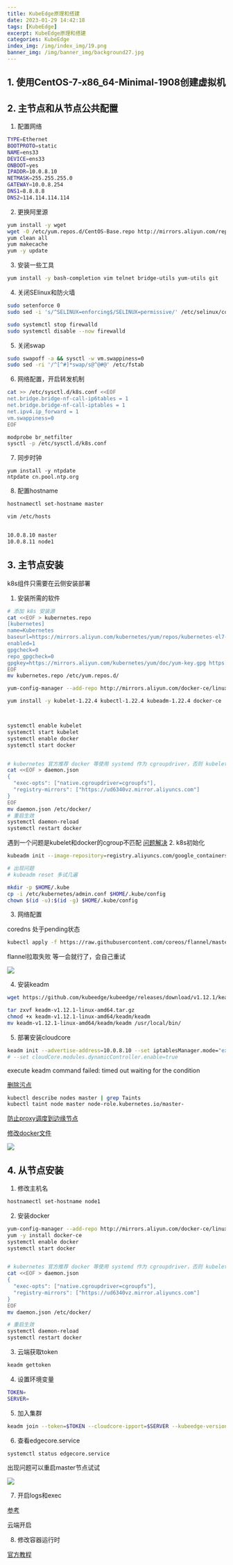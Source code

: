 ```yaml
---
title: KubeEdge原理和搭建
date: 2023-01-29 14:42:18
tags: [KubeEdge]
excerpt: KubeEdge原理和搭建
categories: KubeEdge
index_img: /img/index_img/19.png
banner_img: /img/banner_img/background27.jpg
---
```



## 1. 使用CentOS-7-x86_64-Minimal-1908创建虚拟机

## 2. 主节点和从节点公共配置

1. 配置网络

```bash
TYPE=Ethernet
BOOTPROTO=static
NAME=ens33
DEVICE=ens33
ONBOOT=yes
IPADDR=10.0.8.10
NETMASK=255.255.255.0
GATEWAY=10.0.8.254
DNS1=8.8.8.8
DNS2=114.114.114.114
```

2. 更换阿里源


```bash
yum install -y wget
wget -O /etc/yum.repos.d/CentOS-Base.repo http://mirrors.aliyun.com/repo/Centos-7.repo
yum clean all
yum makecache
yum -y update
```

3. 安装一些工具

```bash
yum install -y bash-completion vim telnet bridge-utils yum-utils git
```

4. 关闭SElinux和防火墙

```bash
sudo setenforce 0
sudo sed -i 's/^SELINUX=enforcing$/SELINUX=permissive/' /etc/selinux/config

sudo systemctl stop firewalld
sudo systemctl disable --now firewalld
```

5. 关闭swap

```bash
sudo swapoff -a && sysctl -w vm.swappiness=0
sudo sed -ri '/^[^#]*swap/s@^@#@' /etc/fstab
```

6. 网络配置，开启转发机制

```bash
cat >> /etc/sysctl.d/k8s.conf <<EOF
net.bridge.bridge-nf-call-ip6tables = 1
net.bridge.bridge-nf-call-iptables = 1
net.ipv4.ip_forward = 1
vm.swappiness=0
EOF

modprobe br_netfilter
sysctl -p /etc/sysctl.d/k8s.conf
```

7. 同步时钟


```
yum install -y ntpdate
ntpdate cn.pool.ntp.org
```

8. 配置hostname

```bash
hostnamectl set-hostname master

vim /etc/hosts


10.0.8.10 master
10.0.8.11 node1
```

## 3. 主节点安装

k8s组件只需要在云侧安装部署

1. 安装所需的软件
```bash
# 添加 k8s 安装源
cat <<EOF > kubernetes.repo
[kubernetes]
name=Kubernetes
baseurl=https://mirrors.aliyun.com/kubernetes/yum/repos/kubernetes-el7-x86_64
enabled=1
gpgcheck=0
repo_gpgcheck=0
gpgkey=https://mirrors.aliyun.com/kubernetes/yum/doc/yum-key.gpg https://mirrors.aliyun.com/kubernetes/yum/doc/rpm-package-key.gpg
EOF
mv kubernetes.repo /etc/yum.repos.d/

yum-config-manager --add-repo http://mirrors.aliyun.com/docker-ce/linux/centos/docker-ce.repo

yum install -y kubelet-1.22.4 kubectl-1.22.4 kubeadm-1.22.4 docker-ce



systemctl enable kubelet
systemctl start kubelet
systemctl enable docker
systemctl start docker


# kubernetes 官方推荐 docker 等使用 systemd 作为 cgroupdriver，否则 kubelet 启动不了
cat <<EOF > daemon.json
{
  "exec-opts": ["native.cgroupdriver=cgroupfs"],
  "registry-mirrors": ["https://ud6340vz.mirror.aliyuncs.com"]
}
EOF
mv daemon.json /etc/docker/
# 重启生效
systemctl daemon-reload
systemctl restart docker
```
遇到一个问题是kubelet和docker的cgroup不匹配
[问题解决](https://blog.csdn.net/mkdir_/article/details/109189436)
2. k8s初始化

```bash
kubeadm init --image-repository=registry.aliyuncs.com/google_containers --pod-network-cidr=10.244.0.0/16

# 出现问题
# kubeadm reset 多试几遍

mkdir -p $HOME/.kube
cp -i /etc/kubernetes/admin.conf $HOME/.kube/config
chown $(id -u):$(id -g) $HOME/.kube/config
```


3. 网络配置

coredns 处于pending状态

```bash
kubectl apply -f https://raw.githubusercontent.com/coreos/flannel/master/Documentation/kube-flannel.yml

```

flannel拉取失败
等一会就行了，会自己重试

![](https://raw.githubusercontent.com/univwang/img/master/20230214163243.png)


4. 安装keadm

```bash
wget https://github.com/kubeedge/kubeedge/releases/download/v1.12.1/keadm-v1.12.1-linux-amd64.tar.gz

tar zxvf keadm-v1.12.1-linux-amd64.tar.gz
chmod +x keadm-v1.12.1-linux-amd64/keadm/keadm
mv keadm-v1.12.1-linux-amd64/keadm/keadm /usr/local/bin/
```

5. 部署安装cloudcore

```bash
keadm init --advertise-address=10.0.8.10 --set iptablesManager.mode="external" --profile version=v1.12.1
# --set cloudCore.modules.dynamicController.enable=true
```
execute keadm command failed: timed out waiting for the condition

[删除污点](http://www.yaotu.net/biancheng/54088.html)

```bash
kubectl describe nodes master | grep Taints
kubectl taint node master node-role.kubernetes.io/master-

```

<!-- [增加容忍度](https://blog.csdn.net/weixin_45566487/article/details/127184033) (未做) -->
[防止proxy调度到边缘节点](https://www.cnblogs.com/ltaodream/p/15200259.html)
<!-- [防止proxy调度](https://segmentfault.com/a/1190000040225049) -->
[修改docker文件](https://blog.csdn.net/douniwanwcy/article/details/123986354)

![](https://raw.githubusercontent.com/univwang/img/master/20230214172244.png)

## 4. 从节点安装


1. 修改主机名
```bash
hostnamectl set-hostname node1
```
2. 安装docker

```bash
yum-config-manager --add-repo http://mirrors.aliyun.com/docker-ce/linux/centos/docker-ce.repo
yum -y install docker-ce
systemctl enable docker
systemctl start docker


# kubernetes 官方推荐 docker 等使用 systemd 作为 cgroupdriver，否则 kubelet 启动不了
cat <<EOF > daemon.json
{
  "exec-opts": ["native.cgroupdriver=cgroupfs"],
  "registry-mirrors": ["https://ud6340vz.mirror.aliyuncs.com"]
}
EOF
mv daemon.json /etc/docker/

# 重启生效
systemctl daemon-reload
systemctl restart docker
```

3. 云端获取token

```bash
keadm gettoken
```
4. 设置环境变量

```bash
TOKEN=
SERVER=
```

5. 加入集群

```bash
keadm join --token=$TOKEN --cloudcore-ipport=$SERVER --kubeedge-version=1.12.1
```

6. 查看edgecore.service

```bash
systemctl status edgecore.service 
```
出现问题可以重启master节点试试

![](https://raw.githubusercontent.com/univwang/img/master/20230214175020.png)

7. 开启logs和exec

[参考](https://www.bilibili.com/video/BV1z84y1r79h/?spm_id_from=333.337.search-card.all.click&vd_source=79e5dcf7c720cad10d7ab9bc065cbe1a)

云端开启

8. 修改容器运行时

[官方教程](https://kubeedge.io/zh/docs/advanced/cri/)